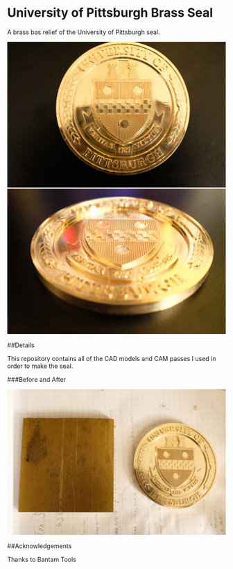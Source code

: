 # University of Pittsburgh Brass Seal
A brass bas relief of the University of Pittsburgh seal.

![Top Seal](photos/top-seal.jpg?raw=true "Pitt Seal")
![Front Seal](photos/front-seal.jpg?raw=true "Pitt Seal")

##Details

This repository contains all of the CAD models and CAM passes I used in order
to make the seal.

###Before and After

![Comparison](photos/comparison.jpg?raw=true "Pitt Seal")





##Acknowledgements

Thanks to Bantam Tools
